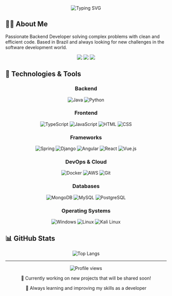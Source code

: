 <div align="center">
  <img src="https://readme-typing-svg.herokuapp.com?font=Fira+Code&weight=600&size=30&pause=1000&color=38BDAE&center=true&vCenter=true&random=false&width=600&height=100&lines=Hi%2C+I'm+Bruno+Feliciano+Martins;Backend+Developer;Software+Engineer" alt="Typing SVG" />
</div>

## 👨‍💻 About Me

Passionate Backend Developer solving complex problems with clean and efficient code. Based in Brazil and always looking for new challenges in the software development world.

<div align="center">
  <a href="mailto:brunofelicianom@gmail.com"><img src="https://img.shields.io/badge/Gmail-D14836?style=for-the-badge&logo=gmail&logoColor=white"></a>
  <a href="https://www.linkedin.com/in/bruno-feliciano-863137239/"><img src="https://img.shields.io/badge/LinkedIn-0077B5?style=for-the-badge&logo=linkedin&logoColor=white"></a>
  <a href="https://github.com/brunofell"><img src="https://img.shields.io/badge/GitHub-100000?style=for-the-badge&logo=github&logoColor=white"></a>
</div>

## 🚀 Technologies & Tools

<div align="center">
  
  ### Backend
  ![Java](https://img.shields.io/badge/Java-ED8B00?style=for-the-badge&logo=oracle&logoColor=white)
  ![Python](https://img.shields.io/badge/Python-3776AB?style=for-the-badge&logo=python&logoColor=white)
  
  ### Frontend
  ![TypeScript](https://img.shields.io/badge/TypeScript-007ACC?style=for-the-badge&logo=typescript&logoColor=white)
  ![JavaScript](https://img.shields.io/badge/JavaScript-F7DF1E?style=for-the-badge&logo=javascript&logoColor=black)
  ![HTML](https://img.shields.io/badge/HTML5-E34F26?style=for-the-badge&logo=html5&logoColor=white)
  ![CSS](https://img.shields.io/badge/CSS3-1572B6?style=for-the-badge&logo=css3&logoColor=white)
  
  ### Frameworks
  ![Spring](https://img.shields.io/badge/Spring-6DB33F?style=for-the-badge&logo=spring&logoColor=white)
  ![Django](https://img.shields.io/badge/Django-092E20?style=for-the-badge&logo=django&logoColor=white)
  ![Angular](https://img.shields.io/badge/Angular-DD0031?style=for-the-badge&logo=angular&logoColor=white)
  ![React](https://img.shields.io/badge/React-20232A?style=for-the-badge&logo=react&logoColor=61DAFB)
  ![Vue.js](https://img.shields.io/badge/Vue.js-35495E?style=for-the-badge&logo=vue.js&logoColor=4FC08D)
  
  ### DevOps & Cloud
  ![Docker](https://img.shields.io/badge/Docker-2496ED?style=for-the-badge&logo=docker&logoColor=white)
  ![AWS](https://img.shields.io/badge/AWS-232F3E?style=for-the-badge&logo=amazon-aws&logoColor=white)
  ![Git](https://img.shields.io/badge/Git-F05032?style=for-the-badge&logo=git&logoColor=white)
  
  ### Databases
  ![MongoDB](https://img.shields.io/badge/MongoDB-4EA94B?style=for-the-badge&logo=mongodb&logoColor=white)
  ![MySQL](https://img.shields.io/badge/MySQL-005C84?style=for-the-badge&logo=mysql&logoColor=white)
  ![PostgreSQL](https://img.shields.io/badge/PostgreSQL-316192?style=for-the-badge&logo=postgresql&logoColor=white)
  
  ### Operating Systems
  ![Windows](https://img.shields.io/badge/Windows-0078D6?style=for-the-badge&logo=windows&logoColor=white)
  ![Linux](https://img.shields.io/badge/Linux-FCC624?style=for-the-badge&logo=linux&logoColor=black)
  ![Kali Linux](https://img.shields.io/badge/Kali_Linux-557C94?style=for-the-badge&logo=kali-linux&logoColor=white)
  
</div>

## 📊 GitHub Stats

<div align="center">
  <img src="https://github-readme-stats.vercel.app/api/top-langs/?username=brunofell&hide_progress=true&theme=tokyonight" alt="Top Langs">
</div>

<!--## 📌 Featured Projects 

<div align="center">
  <!-- You can add cards with links to your favorite projects here -->
  <!-- Example:
  <a href="https://github.com/brunofell/project-name">
    <img align="center" src="https://github-readme-stats.vercel.app/api/pin/?username=brunofell&repo=project-name&theme=tokyonight" />
  </a>
 
</div> -->

---

<div align="center">
  <img src="https://komarev.com/ghpvc/?username=brunofell&color=blue" alt="Profile views" />
  <p>🔭 Currently working on new projects that will be shared soon!</p>
  <p>🌱 Always learning and improving my skills as a developer</p>
</div>
